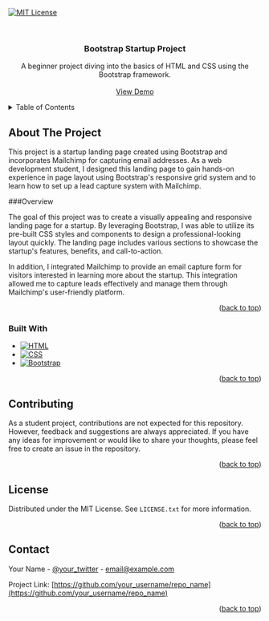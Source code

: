 <!-- Improved compatibility of back to top link: See: https://github.com/othneildrew/Best-README-Template/pull/73 -->
<a name="readme-top"></a>
<!--
*** Thanks for checking out the Best-README-Template. If you have a suggestion
*** that would make this better, please fork the repo and create a pull request
*** or simply open an issue with the tag "enhancement".
*** Don't forget to give the project a star!
*** Thanks again! Now go create something AMAZING! :D
-->



<!-- PROJECT SHIELDS -->
<!--
*** I'm using markdown "reference style" links for readability.
*** Reference links are enclosed in brackets [ ] instead of parentheses ( ).
*** See the bottom of this document for the declaration of the reference variables
*** for contributors-url, forks-url, etc. This is an optional, concise syntax you may use.
*** https://www.markdownguide.org/basic-syntax/#reference-style-links
-->
[![MIT License][license-shield]][license-url]



<!-- PROJECT LOGO -->
<br />
<div align="center">
  <h3 align="center">Bootstrap Startup Project</h3>

  <p align="center">
    A beginner project diving into the basics of HTML and CSS using the Bootstrap framework.
    <br />
    <br />
    <a href="https://asimeondev.github.io/startup-project/">View Demo</a>
  </p>
</div>



<!-- TABLE OF CONTENTS -->
<details>
  <summary>Table of Contents</summary>
  <ol>
    <li>
      <a href="#about-the-project">About The Project</a>
      <ul>
        <li><a href="#built-with">Built With</a></li>
      </ul>
    </li>
    <li><a href="#contributing">Contributing</a></li>
    <li><a href="#license">License</a></li>
  </ol>
</details>



<!-- ABOUT THE PROJECT -->
## About The Project

This project is a startup landing page created using Bootstrap and incorporates Mailchimp for capturing email addresses. As a web development student, I designed this landing page to gain hands-on experience in page layout using Bootstrap's responsive grid system and to learn how to set up a lead capture system with Mailchimp.

###Overview

The goal of this project was to create a visually appealing and responsive landing page for a startup. By leveraging Bootstrap, I was able to utilize its pre-built CSS styles and components to design a professional-looking layout quickly. The landing page includes various sections to showcase the startup's features, benefits, and call-to-action.

In addition, I integrated Mailchimp to provide an email capture form for visitors interested in learning more about the startup. This integration allowed me to capture leads effectively and manage them through Mailchimp's user-friendly platform.

<p align="right">(<a href="#readme-top">back to top</a>)</p>



### Built With

* [![HTML][HTML.com]][HTML-url]
* [![CSS][CSS3.com]][CSS-url]
* [![Bootstrap][Bootstrap.com]][Bootstrap-url]

<p align="right">(<a href="#readme-top">back to top</a>)</p>



<!-- CONTRIBUTING -->
## Contributing

As a student project, contributions are not expected for this repository. However, feedback and suggestions are always appreciated. If you have any ideas for improvement or would like to share your thoughts, please feel free to create an issue in the repository.

<p align="right">(<a href="#readme-top">back to top</a>)</p>



<!-- LICENSE -->
## License

Distributed under the MIT License. See `LICENSE.txt` for more information.

<p align="right">(<a href="#readme-top">back to top</a>)</p>



<!-- CONTACT -->
## Contact

Your Name - [@your_twitter](https://twitter.com/your_username) - email@example.com

Project Link: [https://github.com/your_username/repo_name](https://github.com/your_username/repo_name)

<p align="right">(<a href="#readme-top">back to top</a>)</p>


<!-- MARKDOWN LINKS & IMAGES -->
<!-- https://www.markdownguide.org/basic-syntax/#reference-style-links -->
[license-shield]: https://img.shields.io/github/license/othneildrew/Best-README-Template.svg?style=for-the-badge
[license-url]: https://github.com/othneildrew/Best-README-Template/blob/master/LICENSE.txt
[HTML.com]: https://img.shields.io/badge/HTML5-E34F26?style=for-the-badge&logo=html5&logoColor=white
[HTML-url]: [html.spec.whatwg.org/multipage/](https://html.spec.whatwg.org/multipage/)
[CSS3.com]: https://img.shields.io/badge/CSS3-1572B6?style=for-the-badge&logo=css3&logoColor=white
[CSS-url]: [Css3.com](https://css3.com/)
[Bootstrap.com]: https://img.shields.io/badge/Bootstrap-563D7C?style=for-the-badge&logo=bootstrap&logoColor=white
[Bootstrap-url]: https://getbootstrap.com
